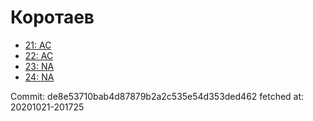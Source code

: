 # Коротаев
- [21: AC](21.md)
- [22: AC](22.md)
- [23: NA](23.md)
- [24: NA](24.md)

Commit: de8e53710bab4d87879b2a2c535e54d353ded462
 fetched at: 20201021-201725
